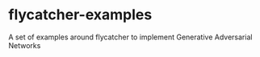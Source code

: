 # flycatcher-examples
A set of examples around flycatcher to implement Generative Adversarial Networks
